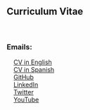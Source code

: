 <h2>Curriculum Vitae</h2>
<br/>
<h3>Emails:</h3>
<p> 
&nbsp &nbsp <a target="_blank" href="CV-DennisNúñezFernández-english.pdf">CV in English</a>
<br/>
&nbsp &nbsp <a target="_blank" href="CV-DennisNúñezFernández-spanish.pdf">CV in Spanish</a>
<br/>
&nbsp &nbsp <a target="_blank" href="https://www.github.com/dennishnf">GitHub</a>
<br/>
&nbsp &nbsp <a target="_blank" href="https://www.linkedin.com/in/dennishnf">LinkedIn</a>
<br/>
&nbsp &nbsp <a target="_blank" href="https://twitter.com/dennishnf">Twitter</a>
<br/>
&nbsp &nbsp <a target="_blank" href="https://www.youtube.com/channel/UC-js4NaIhqI7NtVWT2JGHrQ/videos?view_as=subscriber">YouTube</a>
</p>

